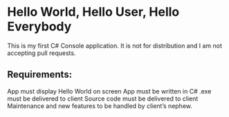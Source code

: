 # Hello World, Hello User, Hello Everybody

This is my first C# Console application. It is not for distribution and I am not accepting pull requests.

## Requirements:
App must display Hello World on screen
App must be written in C#
.exe must be delivered to client
Source code must be delivered to client
Maintenance and new features to be handled by client’s nephew.
   

